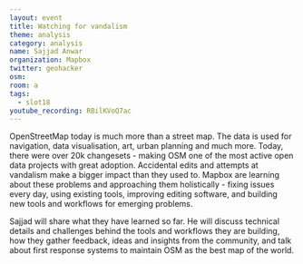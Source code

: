 ```yaml
---
layout: event
title: Watching for vandalism
theme: analysis
category: analysis
name: Sajjad Anwar
organization: Mapbox
twitter: geohacker
osm:
room: a
tags:
  - slot18
youtube_recording: RBilKVoQ7ac
---
```

OpenStreetMap today is much more than a street map. The data is used for navigation, data visualisation, art, urban planning and much more. Today, there were over 20k changesets - making OSM one of the most active open data projects with great adoption. Accidental edits and attempts at vandalism make a bigger impact than they used to. Mapbox are learning about these problems and approaching them holistically - fixing issues every day, using existing tools, improving editing software, and building new tools and workflows for emerging problems.

Sajjad will share what they have learned so far. He will discuss technical details and challenges behind the tools and workflows they are building, how they gather feedback, ideas and insights from the community, and talk about first response systems to maintain OSM as the best map of the world.
